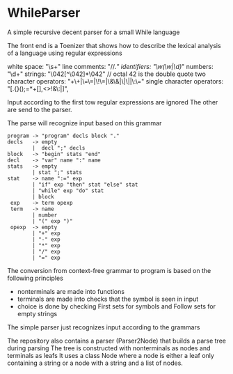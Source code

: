 # WhileParser
A simple recursive decent parser for a small While language

The front end is a Toenizer that shows how to describe the lexical analysis of a language using regular expressions

white space:                "\s+"
line comments:              "//.*"
identifiers:                "\w(\w|\d)*"
numbers:                    "\d+"
strings:                    "\\042[^\\042]*\\042"      // octal 42 is the double quote
two character operators:    "\+\\+|\\=\\=|\\!\\=|\\&\\&|\\|\\||\\:\\="
single character operators: "[\.\{\}\(\)\;\=\*\+\[\]\,\<\>\!\&\\:|]", 

Input according to the first tow regular expressions are ignored
The other are send to the parser.

The parse will recognize input based on this grammar

    program -> "program" decls block "."
    decls   -> empty
            |  decl ";" decls 
    block   -> "begin" stats "end"
    decl    -> "var" name ":" name
    stats   -> empty
            | stat ";" stats         
    stat    -> name ":=" exp
            | "if" exp "then" stat "else" stat
            | "while" exp "do" stat
            | block
     exp    -> term opexp
     term   -> name
            | number
            | "(" exp ")"
     opexp  -> empty
            | "+" exp
            | "-" exp
            | "*" exp
            | "/" exp
            | "=" exp

The conversion from context-free grammar to program is based on the following principles
- nonterminals are made into functions
 - terminals are made into checks that the symbol is seen in input 
 - choice is done by checking First sets for symbols and Follow sets for empty strings 
  

The simple parser just recognizes input according to the grammars

The repository also contains a parser (Parser2Node) that builds a parse tree during parsing
The tree is constructed with nonterminals as nodes and terminals as leafs
It uses a class Node where a node is either a leaf only containing a string 
or a node with a string and a list of nodes.
